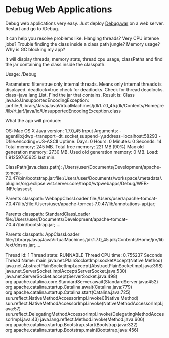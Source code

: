 Debug Web Applications
=====

Debug web applications very easy. Just deploy [Debug.war](https://github.com/andresol/Debug/blob/master/Debug/bin/Debug.war?raw=true) on a web server. Restart and go to /Debug. 

It can help you resolve problems like. Hanging threads? Very CPU intense jobs? Trouble finding the class inside a class path jungle? Memory usage? Why is GC blocking my app?  

It will display threads, memory stats, thread cpu usage, classPaths and find the jar containing the class inside the classpath. 

Usage: 
/Debug

Parameters:
filter=true only internal threads. Means only internal threads is displayed.
deadlock=true check for deadlocks. Check for thread deadlocks.
class=java.lang.List. Find the jar that contains. Result is: Class java.io.UnsupportedEncodingException: jar:file:/Library/Java/JavaVirtualMachines/jdk1.7.0_45.jdk/Contents/Home/jre/lib/rt.jar!/java/io/UnsupportedEncodingException.class

What the app will produce:

OS: Mac OS X
Java version: 1.7.0_45
Input Arguments: -agentlib:jdwp=transport=dt_socket,suspend=y,address=localhost:58293 -Dfile.encoding=US-ASCII 
Uptime: Days: 0 Hours: 0 Minutes: 0 Seconds: 14
Total memory: 245 MB.
Total free memory: 221 MB (90%)
Max old generation memory: 2730 MB.
Used old generation memory: 0 MB.
Load: 1.91259765625 last min.

ClassPath(java.class.path): /Users/user/Documents/Development/apache-tomcat-7.0.47/bin/bootstrap.jar:file:/Users/user/Documents/workspace/.metadata/.plugins/org.eclipse.wst.server.core/tmp0/wtpwebapps/Debug/WEB-INF/classes/;

Parents classpath: WebappClassLoader
file:/Users/user/apache-tomcat-7.0.47/lib/;file:/Users/user/apache-tomcat-7.0.47/lib/annotations-api.jar;

Parents classpath: StandardClassLoader
file:/Users/user/Documents/Development/apache-tomcat-7.0.47/bin/bootstrap.jar;….

Parents classpath: AppClassLoader
file:/Library/Java/JavaVirtualMachines/jdk1.7.0_45.jdk/Contents/Home/jre/lib/ext/dnsns.jar;….

Thread id: 1
Thread state: RUNNABLE
Thread CPU time: 0.755237 Seconds
Thread Name: main
java.net.PlainSocketImpl.socketAccept(Native Method)
java.net.AbstractPlainSocketImpl.accept(AbstractPlainSocketImpl.java:398)
java.net.ServerSocket.implAccept(ServerSocket.java:530)
java.net.ServerSocket.accept(ServerSocket.java:498)
org.apache.catalina.core.StandardServer.await(StandardServer.java:452)
org.apache.catalina.startup.Catalina.await(Catalina.java:779)
org.apache.catalina.startup.Catalina.start(Catalina.java:725)
sun.reflect.NativeMethodAccessorImpl.invoke0(Native Method)
sun.reflect.NativeMethodAccessorImpl.invoke(NativeMethodAccessorImpl.java:57)
sun.reflect.DelegatingMethodAccessorImpl.invoke(DelegatingMethodAccessorImpl.java:43)
java.lang.reflect.Method.invoke(Method.java:606)
org.apache.catalina.startup.Bootstrap.start(Bootstrap.java:322)
org.apache.catalina.startup.Bootstrap.main(Bootstrap.java:456)
